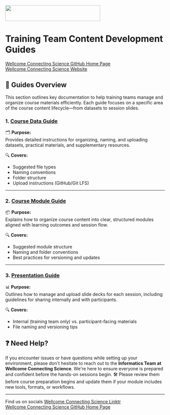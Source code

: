 <img src="https://coursesandconferences.wellcomeconnectingscience.org/wp-content/themes/wcc_courses_and_conferences/dist/assets/svg/logo.svg" width="300" height="50"> 

# Training Team Content Development Guides

[Wellcome Connecting Science GitHub Home Page](https://github.com/WCSCourses) <br /> 
[Wellcome Connecting Science Website](https://coursesandconferences.wellcomeconnectingscience.org/)

## 📘 Guides Overview

This section outlines key documentation to help training teams manage and organize course materials efficiently. Each guide focuses on a specific area of the course content lifecycle—from datasets to session slides.

### 1. [Course Data Guide](https://github.com/WCSCourses/WCS_Informatics_Guides/blob/main/TrainingTeam_Guides/Course_data_guide.md)
🗂️ **Purpose:**  
Provides detailed instructions for organizing, naming, and uploading datasets, practical materials, and supplementary resources.

🔍 **Covers:**
- Suggested file types
- Naming conventions
- Folder structure
- Upload instructions (GitHub/Git LFS)

---

### 2. [Course Module Guide](https://github.com/WCSCourses/WCS_Informatics_Guides/blob/main/TrainingTeam_Guides/Course_modules_guide.md)
📦 **Purpose:**  
Explains how to organize course content into clear, structured modules aligned with learning outcomes and session flow.

🔍 **Covers:**
- Suggested module structure
- Naming and folder conventions
- Best practices for versioning and updates

---

### 3. [Presentation Guide](https://github.com/WCSCourses/WCS_Informatics_Guides/blob/main/TrainingTeam_Guides/Slides_guide.md)
📊 **Purpose:**  
Outlines how to manage and upload slide decks for each session, including guidelines for sharing internally and with participants.

🔍 **Covers:**
- Internal (training team only) vs. participant-facing materials
- File naming and versioning tips

## ❓ Need Help?

If you encounter issues or have questions while setting up your environment, please don't hesitate to reach out to the **Informatics Team at Wellcome Connecting Science**. We're here to ensure everyone is prepared and confident before the hands-on sessions begin.
🛠️ Please review them before course preparation begins and update them if your module includes new tools, formats, or workflows.

---

Find us on socials [Wellcome Connecting Science Linktr](https://linktr.ee/eventswcs) <br>
[Wellcome Connecting Science GitHub Home Page](https://github.com/WCSCourses) 
